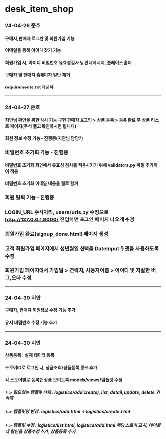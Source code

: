 # desk_item_shop

### 24-04-26 준호
#### 구매자,판매자 로그인 및 회원가입 기능
#### 이메일을 통해 아이디 찾기 기능
#### 회원가입 시, 아이디,비밀번호 유효성검사 및 안내메시지, 플레이스 홀더
#### 구매자 및 판매자 홈페이지 일단 제거
#### requirements.txt 최신화

*****

### 24-04-27 준호
#### 지안님 확인을 위한 임시 기능 구현 판매자 로그인 > 상품 등록 > 등록 완료 후 상품 리스트 페이지(주석 풀고 확인하시면 됩니다)
#### 회원 정보 수정 기능 - 진행중(지안님 담당?)

### 비밀번호 초기화 기능 - 진행중
#### 비밀번호 초기화 화면에서 유효성 검사를 적용시키기 위해 validators.py 파일 추가하여 적용
#### 비밀번호 초기화 이메일 내용을 뭘로 할까
### 회원 탈퇴 기능 - 진행중
### LOGIN_URL 주석처리, users/urls.py 수정으로 http://127.0.0.1:8000/ 진입하면 로그인 페이지 나오게 수정
### 회원가입 완료(signup_done.html) 페이지 생성
### 고객 회원가입 페이지에서 생년월일 선택을 DateInput 위젯을 사용하도록 수정
### 회원가입 페이지에서 가입일 > 연락처, 사용자이름 > 아이디 및 자잘한 버그,오타 수정

*****

### 24-04-30 지안
#### 구매자, 판매자 회원정보 수정 기능 추가
#### 유저 비밀번호 수정 기능 추가

*****

### 24-04-30 지안
#### 상품등록 : 실제 데이터 등록
#### 스토어ID로 로그인 시, 상품조회/상품등록 링크 추가
#### 각 스토어별로 등록한 상품 보이도록 models/views/템플릿 수정
##### ㄴ> 필요없는 템플릿 삭제 : logistics/add(create), list, detail, update, delete 외 삭제
##### ㄴ> 템플릿명 변경 : logistics/add.html -> logistics/create.html
##### ㄴ> 템플릿 수정 : logistics/list.html, logistics/add.html 해당 스토어 표시, 테이블 내 할인율 상품수정 추가, 상품등록 추가

